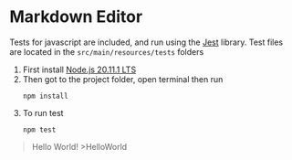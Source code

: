 # Markdown Editor

Tests for javascript are included, and run using the [Jest](https://jestjs.io/docs/getting-started) library.
Test files are located in the `src/main/resources/tests` folders

1. First install [Node.js 20.11.1 LTS](https://nodejs.org/en) 
2. Then got to the project folder, open terminal then run
    ```shell
    npm install
    ```
3. To run test
    ```shell
    npm test
    ```
> Hello World! >HelloWorld
